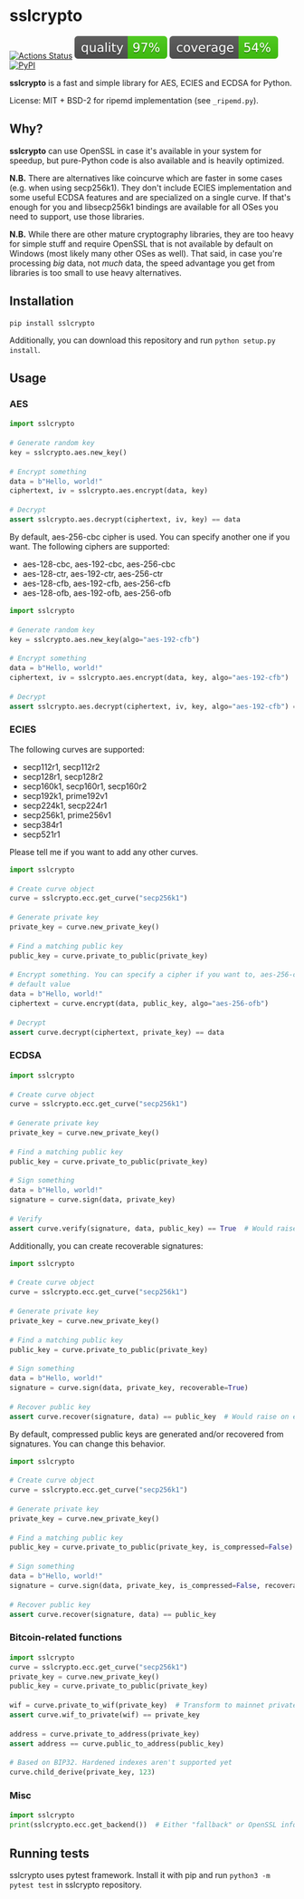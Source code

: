 # sslcrypto

[![Actions Status](https://github.com/imachug/sslcrypto/workflows/tests/badge.svg)](https://github.com/imachug/sslcrypto/actions)
![Code Quality](https://raw.githubusercontent.com/imachug/sslcrypto/gh-action/quality.svg?sanitize=true)
![Code Coverage](https://raw.githubusercontent.com/imachug/sslcrypto/gh-action/coverage.svg?sanitize=true)
[![PyPI](https://img.shields.io/pypi/v/sslcrypto)](https://pypi.org/project/sslcrypto/)

**sslcrypto** is a fast and simple library for AES, ECIES and ECDSA for Python.

License: MIT + BSD-2 for ripemd implementation (see `_ripemd.py`).


## Why?

**sslcrypto** can use OpenSSL in case it's available in your system for speedup,
but pure-Python code is also available and is heavily optimized.

**N.B.** There are alternatives like coincurve which are faster in some cases
(e.g. when using secp256k1). They don't include ECIES implementation and some
useful ECDSA features and are specialized on a single curve. If that's enough
for you and libsecp256k1 bindings are available for all OSes you need to
support, use those libraries.

**N.B.** While there are other mature cryptography libraries, they are too heavy
for simple stuff and require OpenSSL that is not available by default on Windows
(most likely many other OSes as well). That said, in case you're processing
*big* data, not *much* data, the speed advantage you get from libraries is too
small to use heavy alternatives.


## Installation

```
pip install sslcrypto
```

Additionally, you can download this repository and run
`python setup.py install`.


## Usage

### AES

```python
import sslcrypto

# Generate random key
key = sslcrypto.aes.new_key()

# Encrypt something
data = b"Hello, world!"
ciphertext, iv = sslcrypto.aes.encrypt(data, key)

# Decrypt
assert sslcrypto.aes.decrypt(ciphertext, iv, key) == data
```

By default, aes-256-cbc cipher is used. You can specify another one if you want.
The following ciphers are supported:

- aes-128-cbc, aes-192-cbc, aes-256-cbc
- aes-128-ctr, aes-192-ctr, aes-256-ctr
- aes-128-cfb, aes-192-cfb, aes-256-cfb
- aes-128-ofb, aes-192-ofb, aes-256-ofb

```python
import sslcrypto

# Generate random key
key = sslcrypto.aes.new_key(algo="aes-192-cfb")

# Encrypt something
data = b"Hello, world!"
ciphertext, iv = sslcrypto.aes.encrypt(data, key, algo="aes-192-cfb")

# Decrypt
assert sslcrypto.aes.decrypt(ciphertext, iv, key, algo="aes-192-cfb") == data
```


### ECIES

The following curves are supported:

- secp112r1, secp112r2
- secp128r1, secp128r2
- secp160k1, secp160r1, secp160r2
- secp192k1, prime192v1
- secp224k1, secp224r1
- secp256k1, prime256v1
- secp384r1
- secp521r1

Please tell me if you want to add any other curves.

```python
import sslcrypto

# Create curve object
curve = sslcrypto.ecc.get_curve("secp256k1")

# Generate private key
private_key = curve.new_private_key()

# Find a matching public key
public_key = curve.private_to_public(private_key)

# Encrypt something. You can specify a cipher if you want to, aes-256-cbc is the
# default value
data = b"Hello, world!"
ciphertext = curve.encrypt(data, public_key, algo="aes-256-ofb")

# Decrypt
assert curve.decrypt(ciphertext, private_key) == data
```


### ECDSA

```python
import sslcrypto

# Create curve object
curve = sslcrypto.ecc.get_curve("secp256k1")

# Generate private key
private_key = curve.new_private_key()

# Find a matching public key
public_key = curve.private_to_public(private_key)

# Sign something
data = b"Hello, world!"
signature = curve.sign(data, private_key)

# Verify
assert curve.verify(signature, data, public_key) == True  # Would raise on error
```

Additionally, you can create recoverable signatures:

```python
import sslcrypto

# Create curve object
curve = sslcrypto.ecc.get_curve("secp256k1")

# Generate private key
private_key = curve.new_private_key()

# Find a matching public key
public_key = curve.private_to_public(private_key)

# Sign something
data = b"Hello, world!"
signature = curve.sign(data, private_key, recoverable=True)

# Recover public key
assert curve.recover(signature, data) == public_key  # Would raise on error
```

By default, compressed public keys are generated and/or recovered from
signatures. You can change this behavior.

```python
import sslcrypto

# Create curve object
curve = sslcrypto.ecc.get_curve("secp256k1")

# Generate private key
private_key = curve.new_private_key()

# Find a matching public key
public_key = curve.private_to_public(private_key, is_compressed=False)

# Sign something
data = b"Hello, world!"
signature = curve.sign(data, private_key, is_compressed=False, recoverable=True)

# Recover public key
assert curve.recover(signature, data) == public_key
```


### Bitcoin-related functions

```python
import sslcrypto
curve = sslcrypto.ecc.get_curve("secp256k1")
private_key = curve.new_private_key()
public_key = curve.private_to_public(private_key)

wif = curve.private_to_wif(private_key)  # Transform to mainnet private key
assert curve.wif_to_private(wif) == private_key

address = curve.private_to_address(private_key)
assert address == curve.public_to_address(public_key)

# Based on BIP32. Hardened indexes aren't supported yet
curve.child_derive(private_key, 123)
```


### Misc

```python
import sslcrypto
print(sslcrypto.ecc.get_backend())  # Either "fallback" or OpenSSL info
```


## Running tests

sslcrypto uses pytest framework. Install it with pip and run `python3 -m pytest
test` in sslcrypto repository.
